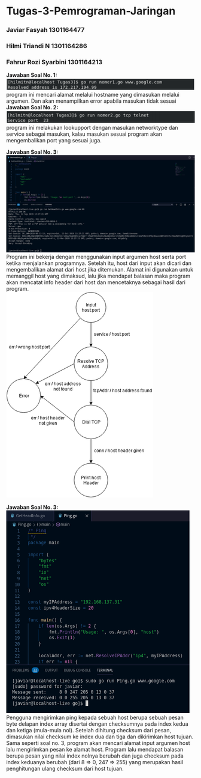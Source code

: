# Tugas-3-Pemrograman-Jaringan
### Javiar Fasyah         1301164477
### Hilmi Triandi N		    1301164286
### Fahrur Rozi Syarbini	1301164213  

**Jawaban Soal No. 1:**  
![1_screenshot.PNG](/screenshot%20n%20fsm/1_screenshot.PNG)  
program ini mencari alamat melalui hostname yang dimasukan melalui argumen. Dan akan menampilkan error apabila masukan tidak sesuai  
**Jawaban Soal No. 2:**  
![2_screenshot.png](/screenshot%20n%20fsm/2_screenshot.png)  
program ini melakukan lookupport dengan masukan networktype dan service sebagai masukan, kalau masukan sesuai program akan mengembalikan port yang sesuai juga.  

**Jawaban Soal No. 3:**  
![3_screenshot.png](/screenshot%20n%20fsm/3_screenshot.png)  
Program ini bekerja dengan menggunakan input argumen host serta port ketika menjalankan programnya. Setelah itu, host dari input akan dicari dan mengembalikan alamat dari host jika ditemukan. Alamat ini digunakan untuk memanggil host yang dimaksud, lalu jika mendapat balasan maka program akan mencatat info header dari host dan mencetaknya sebagai hasil dari program.  
![3_fsm.png](/screenshot%20n%20fsm/3_fsm.png)  

**Jawaban Soal No. 3:**  
![4_screenshot.png](/screenshot%20n%20fsm/4_screenshot.png)  
Pengguna mengirimkan ping kepada sebuah host berupa sebuah pesan byte delapan index array disertai dengan checksumnya pada index kedua dan ketiga (mula-mula nol). Setelah dihitung checksum dari pesan, dimasukan nilai checksum ke index dua dan tiga dan dikirimkan host tujuan. Sama seperti soal no. 3, program akan mencari alamat input argumen host lalu mengirimkan pesan ke alamat host. Program lalu mendapat balasan berupa pesan yang nilai index nolnya berubah dan juga checksum pada index keduanya berubah (dari 8 => 0, 247 => 255) yang merupakan hasil penghitungan ulang checksum dari host tujuan.
